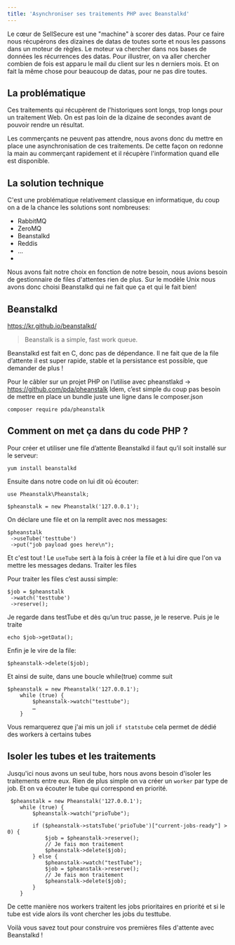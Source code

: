 ```yaml
---
title: 'Asynchroniser ses traitements PHP avec Beanstalkd'
---
```

Le cœur de SellSecure est une "machine" à scorer des datas. Pour ce faire nous récupérons des dizaines de datas de toutes sorte et nous les passons dans un moteur de règles.
Le moteur va chercher dans nos bases de données les récurrences des datas. Pour illustrer, on va aller chercher combien de fois est apparu le mail du client sur les n derniers mois. Et on fait la même chose pour beaucoup de datas, pour ne pas dire toutes.

## La problématique

Ces traitements qui récupèrent de l'historiques sont longs, trop longs pour un traitement Web. On est pas loin de la dizaine de secondes avant de pouvoir rendre un résultat.

Les commerçants ne peuvent pas attendre, nous avons donc du mettre en place une asynchronisation de ces traitements. 
De cette façon on redonne  la main au commerçant rapidement et il récupère l'information quand elle est disponible.

## La solution technique

C'est une problématique relativement classique en informatique, du coup on a de la chance les solutions sont nombreuses:
 - RabbitMQ
 - ZeroMQ
 - Beanstalkd
 - Reddis 
 - …
 - 
Nous avons fait notre choix en fonction de notre besoin, nous avions besoin de gestionnaire de files d'attentes rien de plus. 
Sur le modèle Unix nous avons donc choisi Beanstalkd qui ne fait que ça et qui le fait bien!

## Beanstalkd
https://kr.github.io/beanstalkd/

> Beanstalk is a simple, fast work queue.

Beanstalkd est fait en C, donc pas de dépendance. Il ne fait que de la file d’attente il est super rapide, stable et la persistance est possible, que demander de plus !

Pour le câbler sur un projet PHP on l’utilise avec pheanstlakd → https://github.com/pda/pheanstalk Idem, c’est simple du coup pas besoin de mettre en place un bundle juste une ligne dans le composer.json

    composer require pda/pheanstalk

## Comment on met ça dans du code PHP ?

Pour créer et utiliser une file d’attente Beanstalkd il faut qu’il soit installé sur le serveur:

    yum install beanstalkd

Ensuite dans notre code on lui dit où écouter:

    use Pheanstalk\Pheanstalk;

    $pheanstalk = new Pheanstalk('127.0.0.1');

On déclare une file et on la remplit avec nos messages:

    $pheanstalk
     ->useTube('testtube')
     ->put("job payload goes here\n");

 
 Et c'est tout !  Le `useTube` sert à la fois à créer la file et à lui dire que l'on va mettre les messages dedans. 
Traiter les files

Pour traiter les files c’est aussi simple:

    $job = $pheanstalk
     ->watch('testtube')
     ->reserve();

Je regarde dans testTube et dès qu’un truc passe, je le reserve. Puis je le traite

    echo $job->getData();

Enfin je le vire de la file:

    $pheanstalk->delete($job);

Et ainsi de suite, dans une boucle while(true) comme suit

    $pheanstalk = new Pheanstalk('127.0.0.1');
        while (true) {
            $pheanstalk->watch("testtube");  
            …
        }

Vous remarquerez que j'ai mis un joli `if statstube` cela permet de dédié des workers à certains tubes

## Isoler les tubes et les traitements

Jusqu'ici nous avons un seul tube, hors nous avons besoin d'isoler les traitements entre eux. Rien de plus simple on va créer un `worker` par type de job. Et on va écouter le tube qui correspond en priorité.

     $pheanstalk = new Pheanstalk('127.0.0.1');
        while (true) {
            $pheanstalk->watch("prioTube");
    
            if ($pheanstalk->statsTube('prioTube')["current-jobs-ready"] > 0) {
                $job = $pheanstalk->reserve();
                // Je fais mon traitement
                $pheanstalk->delete($job);
            } else {
                $pheanstalk->watch("testTube");
                $job = $pheanstalk->reserve();
                // Je fais mon traitement
                $pheanstalk->delete($job);
            }
        }

De cette manière nos workers traitent les jobs prioritaires en priorité et si le tube est vide alors ils vont chercher les jobs du testtube.

Voilà vous savez tout pour construire vos premières files d'attente avec Beanstalkd !


